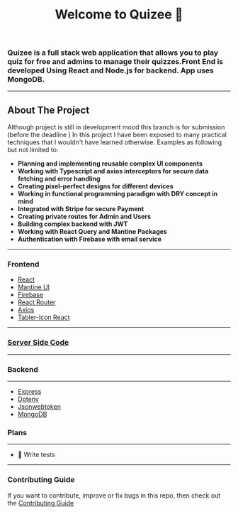 <h1 align="center"> Welcome to  Quizee</a> 👋</h1>

<br/>

### Quizee is a full stack web application that allows you to play quiz for free and admins to manage their quizzes.Front End is developed Using React and Node.js for backend. App uses MongoDB.

---

## About The Project

Although project is still in development mood this branch is for submission (before the deadline )
In this project I have been exposed to many practical techniques that I wouldn't have learned otherwise. Examples as following but not limited to:

-  **Planning and implementing reusable complex UI components**
-  **Working with Typescript and axios interceptors for secure data fetching and error handling**
-  **Creating pixel-perfect designs for different devices**
-  **Working in functional programming paradigm with DRY concept in mind**
-  **Integrated with Stripe for secure Payment**
-  **Creating private routes for Admin and Users**
-  **Building complex backend with JWT**
-  **Working with React Query and Mantine Packages**
-  **Authentication with Firebase with email service**

---

### Frontend

-  [React](https://reactjs.org/)
-  [Mantine UI](https://mantine.dev/)
-  [Firebase](https://firebase.google.com/)
-  [React Router](https://reactrouter.com/)
-  [Axios](https://axios-http.com/)
-  [Tabler-Icon React](https://tabler-icons-react.vercel.app/)

---

### [Server Side Code](https://github.com/Saifurrahmanemon/SRE_Industries_server)

---

### Backend

---

-  [Express](https://expressjs.com/)
-  [Dotenv](https://www.npmjs.com/package/dotenv)
-  [Jsonwebtoken](https://jwt.io/)
-  [MongoDB](https://www.mongodb.com/)

### Plans

---

-  🧪 Write tests

---

### Contributing Guide

If you want to contribute, improve or fix bugs in this repo, then check out the [Contributing Guide](./CONTRIBUTING.md)
<br/>
